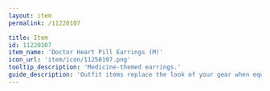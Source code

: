 ```yaml
---
layout: item
permalink: /11220107

title: Item
id: 11220107
item_name: 'Doctor Heart Pill Earrings (M)'
icon_url: 'item/icon/11250197.png'
tooltip_description: 'Medicine-themed earrings.'
guide_description: 'Outfit items replace the look of your gear when equipped.'
---
```

